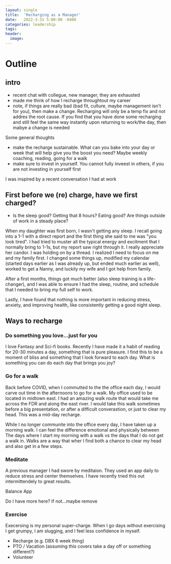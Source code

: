 ```yaml
---
layout: single
title:  'Recharging as a Manager'
date:   2022-3-31 5:00:00 -0400
categories: leadership
tags:
header:
  image:
---
```


# Outline
## intro
- recent chat with collegue, new manager, they are exhausted
- made me think of how I recharge throughtout my career
- note, if things are really bad (bad fit, culture, maybe management isn't for you), then make a change. Recharging will only be a temp fix and not addres the root cause. If you find that you have done some recharging and still feel the same way instantly upon returning to work/the day, then mabye a change is needed

Some general thoughts
- make the recharge sustainable. What can you bake into your day or week that will help give you the boost you need? Maybe weekly coaching, reading, going for a walk
- make sure to invest in yourself. You cannot fully inveest in others, if you are not investing in yourself first

I was inspired by a recent conversation I had at work

## First before we (re) charge, have we first charged?
- Is the sleep good? Getting that 8 hours? Eating good? Are things outside of work in a steady place?

When my daughter was first born, I wasn't getting any sleep. I recall going into a 1-1 with a direct report and the first thing she said to me was "you look tired".  I had tried to muster all the typical energy and excitment that I normally bring to 1-1s, but my report saw right through it. I really appreciate her candor. I was holding on by a thread. I realized I need to focus on me and my family first. I changed some things up, modified my calendar (started days earlier as I was already up, but ended much earlier as well), worked to get a Nanny, and luckily my wife and I got help from family.

After a first months, things got much better (also sleep training is a life-changer), and I was able to ensure I had the sleep, routine, and schedule that I needed to bring my full self to work.

Lastly, I have found that nothing is more important in reducing stress, anxiety, and improving health, like consistently getting a good night sleep.

## Ways to recharge
### Do something you love...just for you
I love Fantasy and Sci-fi books. Recently I have made it a habit of reading for 20-30 minutes a day, something that is pure pleasure. I find this to be a moment of bliss and something that I look forward to each day.  What is something you can do each day that brings you joy?


### Go for a walk
Back before COVID, when I commutted to the the office each day, I would carve out time in the afternoons to go for a walk. My office used to be located in midtown east. I had an amazing walk route that would take me across the FDR and along the east river. I would take this walk sometimes before a big presentation, or after a difficult converastion, or just to clear my head. This was a mid-day recharge.

While I no longer communite into the office every day, I have taken up a morning walk. I can feel the difference emotional and physically between The days where I start my morning with a walk vs the days that I do not get a walk in. Walks are a way that wher I find both a chance to clear my head and also get in a few steps.   

### Meditate
A previous manager I had swore by meditaion. They used an app daily to reduce stress and center themselves. I have recently tried this out intermittendely to great results.

Balance App

Do I have more here? If not...maybe remove

### Exercise
Execersing is my personal super-charge. When I go days without exercising I get grumpy, I am slugging, and I feel less confidence in myself.



- Recharge (e.g. DBX 6 week thing)
- PTO / Vacation (assuming this covers take a day off or something different?)
- Volunteer
